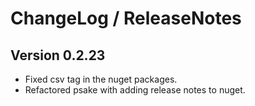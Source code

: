 # ChangeLog / ReleaseNotes 

## Version 0.2.23

* Fixed csv tag in the nuget packages.
* Refactored psake with adding release notes to nuget.